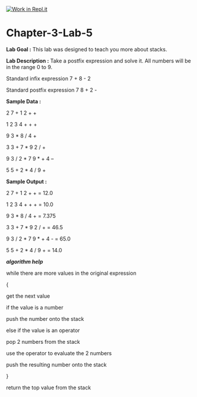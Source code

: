 [![Work in Repl.it](https://classroom.github.com/assets/work-in-replit-14baed9a392b3a25080506f3b7b6d57f295ec2978f6f33ec97e36a161684cbe9.svg)](https://classroom.github.com/online_ide?assignment_repo_id=4749238&assignment_repo_type=AssignmentRepo)
# Chapter-3-Lab-5

**Lab Goal :** This lab was designed to teach you more about stacks.

**Lab Description :** Take a postfix expression and solve it. All numbers will be in the range 0 to 9.  

      

Standard infix expression 7 + 8 - 2

Standard postfix expression 7 8 + 2 -

**Sample Data :** 

      

2 7 + 1 2 + +

1 2 3 4 + + +

9 3 * 8 / 4 +

3 3 + 7 * 9 2 / +

9 3 / 2 * 7 9 * + 4 –

5 5 + 2 * 4 / 9 +

**Sample Output :**

2 7 + 1 2 + + = 12.0

1 2 3 4 + + + = 10.0

9 3 * 8 / 4 + = 7.375

3 3 + 7 * 9 2 / + = 46.5

9 3 / 2 * 7 9 * + 4 - = 65.0

5 5 + 2 * 4 / 9 + = 14.0

**_algorithm help_**

while     there are more values in the original expression

{

get the next value

if the value is a number

push the number onto the stack

else if the value is an operator

pop 2 numbers from the stack

use the operator to evaluate the 2     numbers

push the resulting number onto the     stack

}

return the top value from the     stack 

